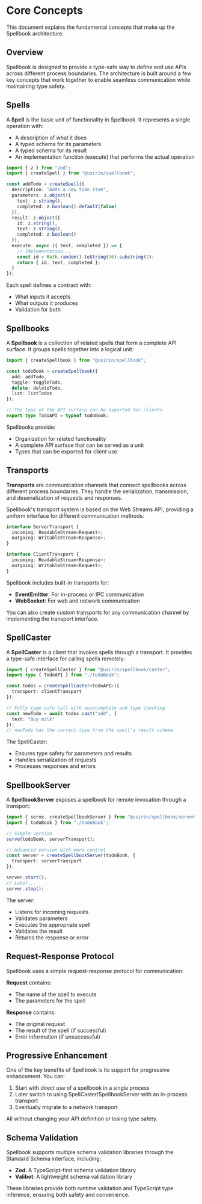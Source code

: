 # Core Concepts

This document explains the fundamental concepts that make up the Spellbook architecture.

## Overview

Spellbook is designed to provide a type-safe way to define and use APIs across different process boundaries. The architecture is built around a few key concepts that work together to enable seamless communication while maintaining type safety.

## Spells

A **Spell** is the basic unit of functionality in Spellbook. It represents a single operation with:

- A description of what it does
- A typed schema for its parameters
- A typed schema for its result
- An implementation function (execute) that performs the actual operation

```typescript
import { z } from "zod";
import { createSpell } from "@usirin/spellbook";

const addTodo = createSpell({
  description: "Adds a new todo item",
  parameters: z.object({
    text: z.string(),
    completed: z.boolean().default(false)
  }),
  result: z.object({
    id: z.string(),
    text: z.string(),
    completed: z.boolean()
  }),
  execute: async ({ text, completed }) => {
    // Implementation...
    const id = Math.random().toString(36).substring(2);
    return { id, text, completed };
  }
});
```

Each spell defines a contract with:
- What inputs it accepts
- What outputs it produces
- Validation for both

## Spellbooks

A **Spellbook** is a collection of related spells that form a complete API surface. It groups spells together into a logical unit:

```typescript
import { createSpellbook } from "@usirin/spellbook";

const todoBook = createSpellbook({
  add: addTodo,
  toggle: toggleTodo,
  delete: deleteTodo,
  list: listTodos
});

// The type of the API surface can be exported for clients
export type TodoAPI = typeof todoBook;
```

Spellbooks provide:
- Organization for related functionality
- A complete API surface that can be served as a unit
- Types that can be exported for client use

## Transports

**Transports** are communication channels that connect spellbooks across different process boundaries. They handle the serialization, transmission, and deserialization of requests and responses.

Spellbook's transport system is based on the Web Streams API, providing a uniform interface for different communication methods:

```typescript
interface ServerTransport {
  incoming: ReadableStream<Request>;
  outgoing: WritableStream<Response>;
}

interface ClientTransport {
  incoming: ReadableStream<Response>;
  outgoing: WritableStream<Request>;
}
```

Spellbook includes built-in transports for:
- **EventEmitter**: For in-process or IPC communication
- **WebSocket**: For web and network communication

You can also create custom transports for any communication channel by implementing the transport interface.

## SpellCaster

A **SpellCaster** is a client that invokes spells through a transport. It provides a type-safe interface for calling spells remotely:

```typescript
import { createSpellCaster } from "@usirin/spellbook/caster";
import type { TodoAPI } from "./todoBook";

const todos = createSpellCaster<TodoAPI>({ 
  transport: clientTransport 
});

// Fully type-safe call with autocomplete and type checking
const newTodo = await todos.cast("add", { 
  text: "Buy milk" 
});
// newTodo has the correct type from the spell's result schema
```

The SpellCaster:
- Ensures type safety for parameters and results
- Handles serialization of requests
- Processes responses and errors

## SpellbookServer

A **SpellbookServer** exposes a spellbook for remote invocation through a transport:

```typescript
import { serve, createSpellbookServer } from "@usirin/spellbook/server";
import { todoBook } from "./todoBook";

// Simple version
serve(todoBook, serverTransport);

// Advanced version with more control
const server = createSpellbookServer(todoBook, {
  transport: serverTransport
});

server.start();
// Later...
server.stop();
```

The server:
- Listens for incoming requests
- Validates parameters
- Executes the appropriate spell
- Validates the result
- Returns the response or error

## Request-Response Protocol

Spellbook uses a simple request-response protocol for communication:

**Request** contains:
- The name of the spell to execute
- The parameters for the spell

**Response** contains:
- The original request
- The result of the spell (if successful)
- Error information (if unsuccessful)

## Progressive Enhancement

One of the key benefits of Spellbook is its support for progressive enhancement. You can:

1. Start with direct use of a spellbook in a single process
2. Later switch to using SpellCaster/SpellbookServer with an in-process transport
3. Eventually migrate to a network transport

All without changing your API definition or losing type safety.

## Schema Validation

Spellbook supports multiple schema validation libraries through the Standard Schema interface, including:

- **Zod**: A TypeScript-first schema validation library
- **Valibot**: A lightweight schema validation library

These libraries provide both runtime validation and TypeScript type inference, ensuring both safety and convenience. 